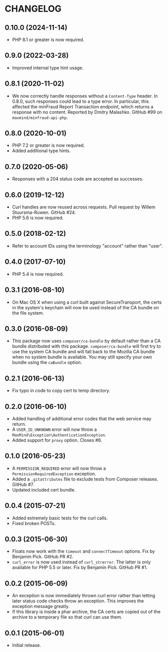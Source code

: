 CHANGELOG
=========

0.10.0 (2024-11-14)
-------------------

* PHP 8.1 or greater is now required.

0.9.0 (2022-03-28)
------------------

* Improved internal type hint usage.

0.8.1 (2020-11-02)
------------------

* We now correctly handle responses without a `Content-Type` header. In 0.8.0,
  such responses could lead to a type error. In particular, this affected the
  minFraud Report Transaction endpoint, which returns a response with no
  content. Reported by Dmitry Malashko. GitHub #99 on
  `maxmind/minfraud-api-php`.

0.8.0 (2020-10-01)
------------------

* PHP 7.2 or greater is now required.
* Added additional type hints.

0.7.0 (2020-05-06)
------------------

* Responses with a 204 status code are accepted as successes.

0.6.0 (2019-12-12)
------------------

* Curl handles are now reused across requests. Pull request by Willem
  Stuursma-Ruwen. GitHub #24.
* PHP 5.6 is now required.

0.5.0 (2018-02-12)
------------------

* Refer to account IDs using the terminology "account" rather than "user".

0.4.0 (2017-07-10)
------------------

* PHP 5.4 is now required.

0.3.1 (2016-08-10)
------------------

* On Mac OS X when using a curl built against SecureTransport, the certs
  in the system's keychain will now be used instead of the CA bundle on
  the file system.

0.3.0 (2016-08-09)
------------------

* This package now uses `composer/ca-bundle` by default rather than a CA
  bundle distributed with this package. `composer/ca-bundle` will first try
  to use the system CA bundle and will fall back to the Mozilla CA bundle
  when no system bundle is available. You may still specify your own bundle
  using the `caBundle` option.

0.2.1 (2016-06-13)
------------------

* Fix typo in code to copy cert to temp directory.

0.2.0 (2016-06-10)
------------------

* Added handling of additional error codes that the web service may return.
* A `USER_ID_UNKNOWN` error will now throw a
  `MaxMind\Exception\AuthenticationException`.
* Added support for `proxy` option. Closes #6.

0.1.0 (2016-05-23)
------------------

* A `PERMISSION_REQUIRED` error will now throw a `PermissionRequiredException`
  exception.
* Added a `.gitattributes` file to exclude tests from Composer releases.
  GitHub #7.
* Updated included cert bundle.

0.0.4 (2015-07-21)
------------------

* Added extremely basic tests for the curl calls.
* Fixed broken POSTs.

0.0.3 (2015-06-30)
------------------

* Floats now work with the `timeout` and `connectTimeout` options. Fix by
  Benjamin Pick. GitHub PR #2.
* `curl_error` is now used instead of `curl_strerror`. The latter is only
  available for PHP 5.5 or later. Fix by Benjamin Pick. GitHub PR #1.


0.0.2 (2015-06-09)
------------------

* An exception is now immediately thrown curl error rather than letting later
  status code checks throw an exception. This improves the exception message
  greatly.
* If this library is inside a phar archive, the CA certs are copied out of the
  archive to a temporary file so that curl can use them.

0.0.1 (2015-06-01)
------------------

* Initial release.
